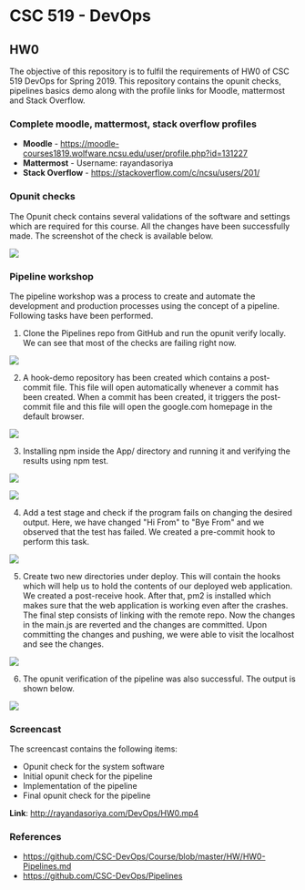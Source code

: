 # CSC 519 - DevOps
## HW0

The objective of this repository is to fulfil the requirements of HW0 of CSC 519 DevOps for Spring 2019. This repository contains the opunit checks, pipelines basics demo along with the profile links for Moodle, mattermost and Stack Overflow. 

### Complete moodle, mattermost, stack overflow profiles
* **Moodle** - https://moodle-courses1819.wolfware.ncsu.edu/user/profile.php?id=131227
* **Mattermost** - Username: rayandasoriya
* **Stack Overflow** - https://stackoverflow.com/c/ncsu/users/201/

### Opunit checks
The Opunit check contains several validations of the software and settings which are required for this course. All the changes have been successfully made. The screenshot of the check is available below.

![](/images/1.png)

### Pipeline workshop
The pipeline workshop was a process to create and automate the development and production processes using the concept of a pipeline. Following tasks have been performed.
1. Clone the Pipelines repo from GitHub and run the opunit verify locally. We can see that most of the checks are failing right now. 

![](/images/2.png)

2. A hook-demo repository has been created which contains a post-commit file. This file will open automatically whenever a commit has been created. When a commit has been created, it triggers the post-commit file and this file will open the google.com homepage in the default browser.

![](/images/3.png)

3. Installing npm inside the App/ directory and running it and verifying the results using npm test.

![](/images/4.png)

![](/images/5.png)

4. Add a test stage and check if the program fails on changing the desired output. Here, we have changed "Hi From" to "Bye From" and we observed that the test has failed. We created a pre-commit hook to perform this task.

![](/images/6.png)

5. Create two new directories under deploy. This will contain the hooks which will help us to hold the contents of our deployed web application. We created a post-receive hook. After that, pm2 is installed which makes sure that the web application is working even after the crashes. The final step consists of linking with the remote repo. Now the changes in the main.js are reverted and the changes are committed. Upon committing the changes and pushing, we were able to visit the localhost and see the changes.

![](/images/7.png)

6. The opunit verification of the pipeline was also successful. The output is shown below.

![](/images/8.png)

### Screencast
The screencast contains the following items:
* Opunit check for the system software
* Initial opunit check for the pipeline
* Implementation of the pipeline 
* Final opunit check for the pipeline

**Link**: http://rayandasoriya.com/DevOps/HW0.mp4

### References
* https://github.com/CSC-DevOps/Course/blob/master/HW/HW0-Pipelines.md
* https://github.com/CSC-DevOps/Pipelines
